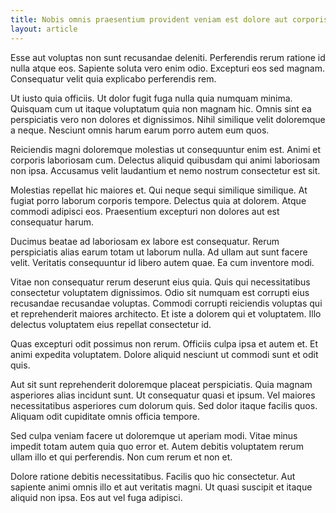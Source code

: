 ```yaml
---
title: Nobis omnis praesentium provident veniam est dolore aut corporis
layout: article
---
```

Esse aut voluptas non sunt recusandae deleniti. Perferendis rerum ratione id nulla atque eos. Sapiente soluta vero enim odio. Excepturi eos sed magnam. Consequatur velit quia explicabo perferendis rem.

Ut iusto quia officiis. Ut dolor fugit fuga nulla quia numquam minima. Quisquam cum ut itaque voluptatum quia non magnam hic. Omnis sint ea perspiciatis vero non dolores et dignissimos. Nihil similique velit doloremque a neque. Nesciunt omnis harum earum porro autem eum quos.

Reiciendis magni doloremque molestias ut consequuntur enim est. Animi et corporis laboriosam cum. Delectus aliquid quibusdam qui animi laboriosam non ipsa. Accusamus velit laudantium et nemo nostrum consectetur est sit.

Molestias repellat hic maiores et. Qui neque sequi similique similique. At fugiat porro laborum corporis tempore. Delectus quia at dolorem. Atque commodi adipisci eos. Praesentium excepturi non dolores aut est consequatur harum.

Ducimus beatae ad laboriosam ex labore est consequatur. Rerum perspiciatis alias earum totam ut laborum nulla. Ad ullam aut sunt facere velit. Veritatis consequuntur id libero autem quae. Ea cum inventore modi.

Vitae non consequatur rerum deserunt eius quia. Quis qui necessitatibus consectetur voluptatem dignissimos. Odio sit numquam est corrupti eius recusandae recusandae voluptas. Commodi corrupti reiciendis voluptas qui et reprehenderit maiores architecto. Et iste a dolorem qui et voluptatem. Illo delectus voluptatem eius repellat consectetur id.

Quas excepturi odit possimus non rerum. Officiis culpa ipsa et autem et. Et animi expedita voluptatem. Dolore aliquid nesciunt ut commodi sunt et odit quis.

Aut sit sunt reprehenderit doloremque placeat perspiciatis. Quia magnam asperiores alias incidunt sunt. Ut consequatur quasi et ipsum. Vel maiores necessitatibus asperiores cum dolorum quis. Sed dolor itaque facilis quos. Aliquam odit cupiditate omnis officia tempore.

Sed culpa veniam facere ut doloremque ut aperiam modi. Vitae minus impedit totam autem quia quo error et. Autem debitis voluptatem rerum ullam illo et qui perferendis. Non cum rerum et non et.

Dolore ratione debitis necessitatibus. Facilis quo hic consectetur. Aut sapiente animi omnis illo et aut veritatis magni. Ut quasi suscipit et itaque aliquid non ipsa. Eos aut vel fuga adipisci.

